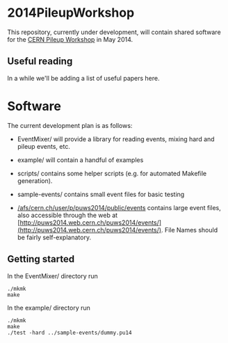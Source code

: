 2014PileupWorkshop
==================

This repository, currently under development, will contain shared
software for the [CERN Pileup
Workshop](https://indico.cern.ch/event/306155/) in May 2014.


Useful reading
--------------

In a while we'll be adding a list of useful papers here.

Software
========

The current development plan is as follows:

- EventMixer/ will provide a library for reading events, mixing hard
  and pileup events, etc.

- example/ will contain a handful of examples

- scripts/ contains some helper scripts (e.g. for automated Makefile
  generation). 

- sample-events/ contains small event files for basic testing

- [/afs/cern.ch/user/p/puws2014/public/events](file:///afs/cern.ch/user/p/puws2014/public/events) contains large event
  files, also accessible through the web at
  [http://puws2014.web.cern.ch/puws2014/events/](http://puws2014.web.cern.ch/puws2014/events/).  File Names should be fairly self-explanatory. 


Getting started
---------------

In the EventMixer/ directory run
  
    ./mkmk
    make

In the example/ directory run

    ./mkmk
    make
    ./test -hard ../sample-events/dummy.pu14



